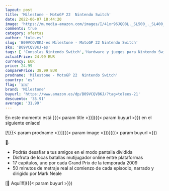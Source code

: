 ```yaml
---
layout: post
title: 'Milestone - MotoGP 22  Nintendo Switch'
date: 2022-06-07 18:44:20
image: 'https://m.media-amazon.com/images/I/41xr96JQO8L._SL500_._SL400_.jpg'
comments: true
category: ofertas
author: 'tole.es'
slug: 'B09VCQV8KJ-es Milestone - MotoGP 22 Nintendo Switch'
sku: 'B09VCQV8KJ-es'
tags: [ 'Consolas Nintendo Switch','Hardware y juegos para Nintendo Switch','Videojuegos','milestone','nintendo','🇪🇸', ]
actualPrice: 24.99 EUR
currency: EUR
price: 24.99
comparePrice: 38.99 EUR
prodname: 'Milestone - MotoGP 22  Nintendo Switch'
country: 'es'
flag: '🇪🇸'
brand: 'Milestone'
buyurl: 'https://www.amazon.es/dp/B09VCQV8KJ/?tag=tolees-21'
descuento: '35.91'
average: '31.99'
---
```


En este momento está [{{< param title >}}]({{< param buyurl >}}) en el siguiente enlace!

[![{{< param prodname >}}]({{< param image >}})]({{< param buyurl >}})

🔎:

- Podrás desafiar a tus amigos en el modo pantalla dividida
- Disfruta de locas batallas mutijugador online entre plataformas
- 17 capítulos, uno por cada Grand Prix de la temporada 2009
- 50 minutos de metraje real al comienzo de cada episodio, narrado y dirigido por Mark Neale

[🛒 Aquí!!!]({{< param buyurl >}})
